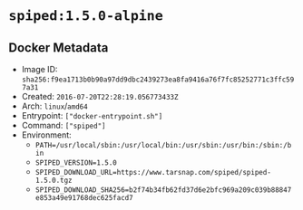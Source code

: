 # `spiped:1.5.0-alpine`

## Docker Metadata

- Image ID: `sha256:f9ea1713b0b90a97dd9dbc2439273ea8fa9416a76f7fc85252771c3ffc597a31`
- Created: `2016-07-20T22:28:19.056773433Z`
- Arch: `linux`/`amd64`
- Entrypoint: `["docker-entrypoint.sh"]`
- Command: `["spiped"]`
- Environment:
  - `PATH=/usr/local/sbin:/usr/local/bin:/usr/sbin:/usr/bin:/sbin:/bin`
  - `SPIPED_VERSION=1.5.0`
  - `SPIPED_DOWNLOAD_URL=https://www.tarsnap.com/spiped/spiped-1.5.0.tgz`
  - `SPIPED_DOWNLOAD_SHA256=b2f74b34fb62fd37d6e2bfc969a209c039b88847e853a49e91768dec625facd7`
